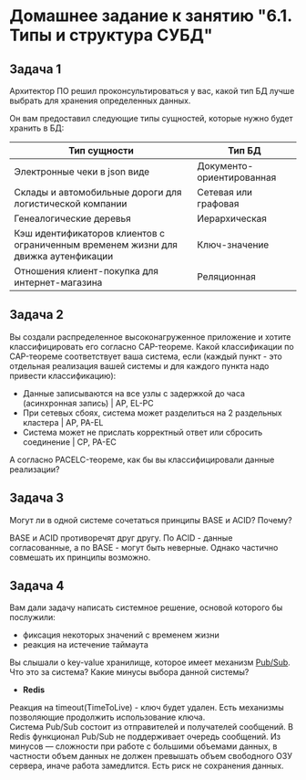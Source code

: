 # Домашнее задание к занятию "6.1. Типы и структура СУБД"

## Задача 1

Архитектор ПО решил проконсультироваться у вас, какой тип БД 
лучше выбрать для хранения определенных данных.

Он вам предоставил следующие типы сущностей, которые нужно будет хранить в БД:

|Тип сущности| Тип БД|
|-------|-------|
|Электронные чеки в json виде | Документо-ориентированная|
|Склады и автомобильные дороги для логистической компании| Сетевая или графовая|
|Генеалогические деревья|  Иерархическая| 
|Кэш идентификаторов клиентов с ограниченным временем жизни для движка аутенфикации| Ключ-значение|
|Отношения клиент-покупка для интернет-магазина | Реляционная|


## Задача 2

Вы создали распределенное высоконагруженное приложение и хотите классифицировать его согласно 
CAP-теореме. Какой классификации по CAP-теореме соответствует ваша система, если 
(каждый пункт - это отдельная реализация вашей системы и для каждого пункта надо привести классификацию):

- Данные записываются на все узлы с задержкой до часа (асинхронная запись) | AP, EL-PC
- При сетевых сбоях, система может разделиться на 2 раздельных кластера | AP, PA-EL
- Система может не прислать корректный ответ или сбросить соединение | CP, PA-EC

А согласно PACELC-теореме, как бы вы классифицировали данные реализации?

## Задача 3

Могут ли в одной системе сочетаться принципы BASE и ACID? Почему?

BASE и ACID противоречят друг другу. По ACID - данные согласованные, а по BASE - могут быть неверные.
Однако частично совмешать их принципы возможно.

## Задача 4

Вам дали задачу написать системное решение, основой которого бы послужили:

- фиксация некоторых значений с временем жизни
- реакция на истечение таймаута

Вы слышали о key-value хранилище, которое имеет механизм [Pub/Sub](https://habr.com/ru/post/278237/). 
Что это за система? Какие минусы выбора данной системы?

- __Redis__
 
Реакция на timeout(TimeToLive) - ключ будет удален. Есть механизмы позволяющие продолжить использование ключа.  
Система Pub/Sub состоит из отправителей и получателей сообщений. В Redis функционал Pub/Sub не поддерживает очередь сообщений.
Из минусов — сложности при работе с большими объемами данных, в частности объем данных не должен превышать объем свободного ОЗУ сервера,
иначе работа замедлится. Есть риск не сохранения данных. 


